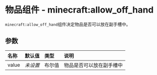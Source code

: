 # 物品组件 - minecraft:allow_off_hand

`minecraft:allow_off_hand`组件决定物品是否可以放在副手槽中。

## 参数
| 名称 | 默认值 | 类型 | 说明  |
|:----------|:----------|:----------|:----------|
| value | *未设置* | 布尔值 | 物品是否可以放在副手槽中 |